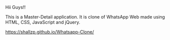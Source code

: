 Hii Guys!!

This is a Master-Detail application. It is clone of WhatsApp Web made using HTML, CSS, JavaScript and jQuery.

https://shallzp.github.io/Whatsapp-Clone/